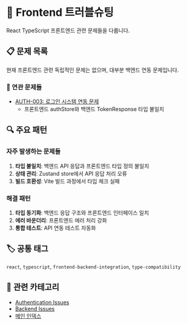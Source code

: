 # 🎨 Frontend 트러블슈팅

React TypeScript 프론트엔드 관련 문제들을 다룹니다.

## 📋 문제 목록

현재 프론트엔드 관련 독립적인 문제는 없으며, 대부분 백엔드 연동 문제입니다.

### 🔗 연관 문제들
- [AUTH-003: 로그인 시스템 연동 문제](../auth/AUTH-003-login-system-integration.md)
  - 프론트엔드 authStore와 백엔드 TokenResponse 타입 불일치

## 🔍 주요 패턴

### 자주 발생하는 문제들
1. **타입 불일치**: 백엔드 API 응답과 프론트엔드 타입 정의 불일치
2. **상태 관리**: Zustand store에서 API 응답 처리 오류
3. **빌드 호환성**: Vite 빌드 과정에서 타입 체크 실패

### 해결 패턴
1. **타입 동기화**: 백엔드 응답 구조와 프론트엔드 인터페이스 일치
2. **에러 바운더리**: 프론트엔드 에러 처리 강화
3. **통합 테스트**: API 연동 테스트 자동화

## 🏷️ 공통 태그
`react`, `typescript`, `frontend-backend-integration`, `type-compatibility`

## 🔗 관련 카테고리
- [Authentication Issues](../auth/README.md)
- [Backend Issues](../backend/README.md)
- [메인 인덱스](../README.md)